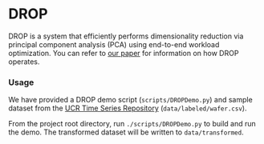 # DROP
DROP is a system that efficiently performs dimensionality reduction via principal component analysis (PCA) using end-to-end workload optimization. You can refer to [our paper](https://arxiv.org/abs/1708.00183) for information on how DROP operates.

### Usage
We have provided a DROP demo script (`scripts/DROPDemo.py`) and sample dataset from the [UCR Time Series Repository](http://www.cs.ucr.edu/~eamonn/time_series_data/) (`data/labeled/wafer.csv`). 

From the project root directory, run `./scripts/DROPDemo.py` to build and run the demo. The transformed dataset will be written to `data/transformed`.
